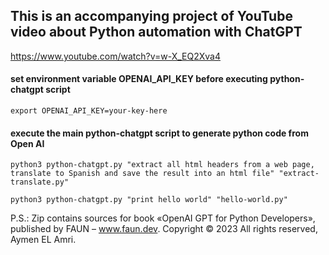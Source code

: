 ## This is an accompanying project of YouTube video about Python automation with ChatGPT
https://www.youtube.com/watch?v=w-X_EQ2Xva4

#### set environment variable OPENAI_API_KEY before executing python-chatgpt script
    export OPENAI_API_KEY=your-key-here

#### execute the main python-chatgpt script to generate python code from Open AI
    python3 python-chatgpt.py "extract all html headers from a web page, translate to Spanish and save the result into an html file" "extract-translate.py"

    python3 python-chatgpt.py "print hello world" "hello-world.py"

P.S.: Zip contains sources for book «OpenAI GPT for Python Developers», published by FAUN – www.faun.dev. Copyright © 2023 All rights reserved, Aymen EL Amri.
